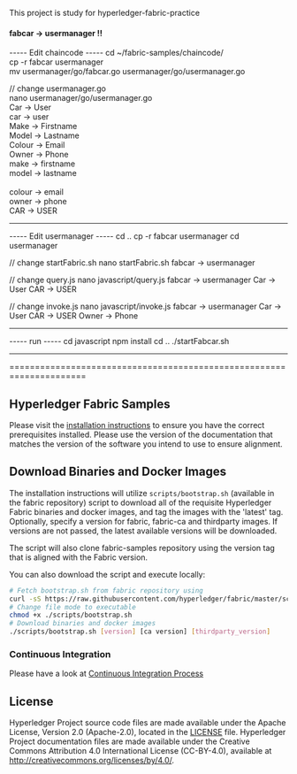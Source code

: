 This project is study for hyperledger-fabric-practice

#### fabcar -> usermanager !!

----- Edit chaincode -----
cd ~/fabric-samples/chaincode/<br>
cp -r fabcar usermanager<br>
mv usermanager/go/fabcar.go usermanager/go/usermanager.go<br>

// change usermanager.go<br>
nano usermanager/go/usermanager.go<br>
Car -> User<br>
car -> user<br>
Make -> Firstname<br>
Model -> Lastname<br>
Colour -> Email<br>
Owner -> Phone<br>
make -> firstname<br>
model -> lastname<br><br>
colour -> email<br>
owner -> phone<br>
CAR -> USER<br>

--------------------------


----- Edit usermanager -----
cd ..
cp -r fabcar usermanager
cd usermanager

// change startFabric.sh
nano startFabric.sh
fabcar -> usermanager

// change query.js
nano javascript/query.js
fabcar -> usermanager
Car -> User
CAR -> USER

// change invoke.js
nano javascript/invoke.js
fabcar -> usermanager
Car -> User
CAR -> USER
Owner -> Phone

----------------------------


----- run -----
cd javascript
npm install
cd ..
./startFabcar.sh

---------------


=====================================================================



[//]: # (SPDX-License-Identifier: CC-BY-4.0)

## Hyperledger Fabric Samples

Please visit the [installation instructions](http://hyperledger-fabric.readthedocs.io/en/latest/install.html)
to ensure you have the correct prerequisites installed. Please use the
version of the documentation that matches the version of the software you
intend to use to ensure alignment.

## Download Binaries and Docker Images

The installation instructions will utilize `scripts/bootstrap.sh` (available in the fabric repository)
script to download all of the requisite Hyperledger Fabric binaries and docker
images, and tag the images with the 'latest' tag. Optionally,
specify a version for fabric, fabric-ca and thirdparty images. If versions
are not passed, the latest available versions will be downloaded.

The script will also clone fabric-samples repository using the version tag that
is aligned with the Fabric version.

You can also download the script and execute locally:

```bash
# Fetch bootstrap.sh from fabric repository using
curl -sS https://raw.githubusercontent.com/hyperledger/fabric/master/scripts/bootstrap.sh -o ./scripts/bootstrap.sh
# Change file mode to executable
chmod +x ./scripts/bootstrap.sh
# Download binaries and docker images
./scripts/bootstrap.sh [version] [ca version] [thirdparty_version]
```

### Continuous Integration

Please have a look at [Continuous Integration Process](docs/fabric-samples-ci.md)

## License <a name="license"></a>

Hyperledger Project source code files are made available under the Apache
License, Version 2.0 (Apache-2.0), located in the [LICENSE](LICENSE) file.
Hyperledger Project documentation files are made available under the Creative
Commons Attribution 4.0 International License (CC-BY-4.0), available at http://creativecommons.org/licenses/by/4.0/.
